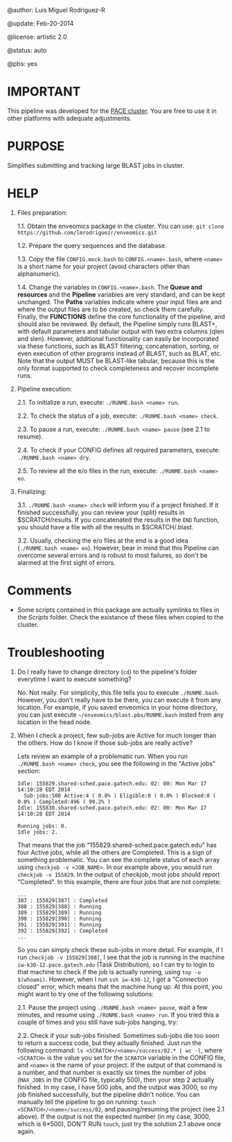@author: Luis Miguel Rodriguez-R <lmrodriguezr at gmail dot com>

@update: Feb-20-2014

@license: artistic 2.0

@status: auto

@pbs: yes

# IMPORTANT

This pipeline was developed for the [PACE cluster](http://pace.gatech.edu/).  You
are free to use it in other platforms with adequate adjustments.

# PURPOSE

Simplifies submitting and tracking large BLAST jobs in cluster.

# HELP

1. Files preparation:

   1.1. Obtain the enveomics package in the cluster. You can use: `git clone https://github.com/lmrodriguezr/enveomics.git`
   
   1.2. Prepare the query sequences and the database.
   
   1.3. Copy the file `CONFIG.mock.bash` to `CONFIG.<name>.bash`, where `<name>` is a
      short name for your project (avoid characters other than alphanumeric).
   
   1.4. Change the variables in `CONFIG.<name>.bash`. The **Queue and resources** and the
      **Pipeline** variables are very standard, and can be kept unchanged. The **Paths**
      variables indicate where your input files are and where the output files are to
      be created, so check them carefully. Finally, the **FUNCTIONS** define the core
      functionality of the pipeline, and should also be reviewed. By default, the
      Pipeline simply runs BLAST+, with default parameters and tabular output with two
      extra columns (qlen and slen). However, additional functionality can easily be
      incorporated via these functions, such as BLAST filtering, concatenation, sorting,
      or even execution of other programs instead of BLAST, such as BLAT, etc. Note that
      the output MUST be BLAST-like tabular, because this is the only format supported
      to check completeness and recover incomplete runs.
   
2. Pipeline execution:
   
   2.1. To initialize a run, execute: `./RUNME.bash <name> run`.

   2.2. To check the status of a job, execute: `./RUNME.bash <name> check`.

   2.3. To pause a run, execute: `./RUNME.bash <name> pause` (see 2.1 to resume).

   2.4. To check if your CONFIG defines all required parameters, execute: `./RUNME.bash <name> dry`.

   2.5. To review all the e/o files in the run, execute: `./RUNME.bash <name> eo`.

3. Finalizing:
   
   3.1. `./RUNME.bash <name> check` will inform you if a project finished. If it finished successfully,
      you can review your (split) results in $SCRATCH/results. If you concatenated the results in the
      `END` function, you should have a file with all the results in $SCRATCH/<name>.blast.

   3.2. Usually, checking the e/o files at the end is a good idea (`./RUNME.bash <name> eo`). However,
      bear in mind that this Pipeline can overcome several errors and is robust to most failures, so
      don't be alarmed at the first sight of errors.

# Comments

* Some scripts contained in this package are actually symlinks to files in the
  _Scripts_ folder.  Check the existance of these files when copied to
  the cluster.

# Troubleshooting

1. Do I really have to change directory (`cd`) to the pipeline's folder everytime I want to execute
   something?
   
   No.  Not really.  For simplicity, this file tells you to execute `./RUNME.bash`.  However, you don't
   really have to be there, you can execute it from any location.  For example, if you saved enveomics in
   your home directory, you can just execute `~/enveomics/blast.pbs/RUNME.bash` insted from any location
   in the head node.

2. When I check a project, few sub-jobs are Active for much longer than the others. How do I know if those
   sub-jobs are really active?
   
   Lets review an example of a problematic run. When you run `./RUNME.bash <name> check`, you see the
   following in the "Active jobs" section:
   ````
   Idle: 155829.shared-sched.pace.gatech.edu: 02: 00: Mon Mar 17 14:10:28 EDT 2014
     Sub-jobs:500 Active:4 ( 0.8% ) Eligible:0 ( 0.0% ) Blocked:0 ( 0.0% ) Completed:496 ( 99.2% ) 
   Idle: 155830.shared-sched.pace.gatech.edu: 02: 00: Mon Mar 17 14:10:28 EDT 2014
   
   Running jobs: 0.
   Idle jobs: 2.
   ````
   That means that the job "155829.shared-sched.pace.gatech.edu" has four Active jobs, while all the others are Completed. This is
   a sign of something problematic.  You can see the complete status of each array using
   `checkjob -v <JOB_NAME>`. In our example above, you would run `checkjob -v 155829`. In the output
   of checkjob, most jobs should report "Completed". In this example, there are four jobs that are not
   complete:
   ````
   ...
   387 : 155829[387] : Completed
   388 : 155829[388] : Running
   389 : 155829[389] : Running
   390 : 155829[390] : Running
   391 : 155829[391] : Running
   392 : 155829[392] : Completed
   ...
   ````
   So you can simply check these sub-jobs in more detail. For example, if I run `checkjob -v 155829[388]`,
   I see that the job is running in the machine `iw-k30-12.pace.gatech.edu` (Task Distribution), so I can try
   to login to that machine to check if the job is actually running, using `top -u $(whoami)`. However, when
   I run `ssh iw-k30-12`, I got a "Connection closed" error, which means that the machine hung up. At this point,
   you might want to try one of the following solutions:

   2.1. Pause the project using `./RUNME.bash <name> pause`, wait a few minutes, and resume using
        `./RUNME.bash <name> run`. If you tried this a couple of times and you still have sub-jobs hanging, try:
   
   2.2. Check if your sub-jobs finished. Sometimes sub-jobs die too soon to return a success code, but they actually
        finished. Just run the following command: `ls <SCRATCH>/<name>/success/02.* | wc -l`, where `<SCRATCH>` is the
	value you set for the `SCRATCH` variable in the CONFIG file, and `<name>` is the name of your project. If the
	output of that command is a number, and that number is exactly six times the number of jobs (`MAX_JOBS` in the
	CONFIG file, typically 500), then your step 2 actually finished. In my case, I have 500 jobs, and the output
	was 3000, so my job finished successfully, but the pipeline didn't notice. You can manually tell the pipeline
	to go on running: `touch <SCRATCH>/<name>/success/02`, and pausing/resuming the project (see 2.1 above). If
	the output is not the expected number (in my case, 3000, which is 6*500), DON'T RUN `touch`, just try the
	solution 2.1 above once again.

